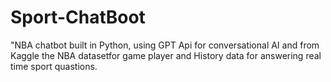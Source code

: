 # Sport-ChatBoot


"NBA chatbot built in Python, using GPT Api for conversational AI and from Kaggle the NBA datasetfor game  player and History data
 for answering real time sport quastions.

